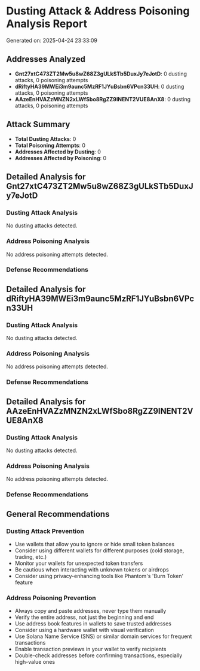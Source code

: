 # Dusting Attack & Address Poisoning Analysis Report

Generated on: 2025-04-24 23:33:09

## Addresses Analyzed

- **Gnt27xtC473ZT2Mw5u8wZ68Z3gULkSTb5DuxJy7eJotD**: 0 dusting attacks, 0 poisoning attempts
- **dRiftyHA39MWEi3m9aunc5MzRF1JYuBsbn6VPcn33UH**: 0 dusting attacks, 0 poisoning attempts
- **AAzeEnHVAZzMNZN2xLWfSbo8RgZZ9INENT2VUE8AnX8**: 0 dusting attacks, 0 poisoning attempts

## Attack Summary

- **Total Dusting Attacks**: 0
- **Total Poisoning Attempts**: 0
- **Addresses Affected by Dusting**: 0
- **Addresses Affected by Poisoning**: 0


## Detailed Analysis for Gnt27xtC473ZT2Mw5u8wZ68Z3gULkSTb5DuxJy7eJotD

### Dusting Attack Analysis

No dusting attacks detected.

### Address Poisoning Analysis

No address poisoning attempts detected.

### Defense Recommendations


## Detailed Analysis for dRiftyHA39MWEi3m9aunc5MzRF1JYuBsbn6VPcn33UH

### Dusting Attack Analysis

No dusting attacks detected.

### Address Poisoning Analysis

No address poisoning attempts detected.

### Defense Recommendations


## Detailed Analysis for AAzeEnHVAZzMNZN2xLWfSbo8RgZZ9INENT2VUE8AnX8

### Dusting Attack Analysis

No dusting attacks detected.

### Address Poisoning Analysis

No address poisoning attempts detected.

### Defense Recommendations


## General Recommendations

### Dusting Attack Prevention

- Use wallets that allow you to ignore or hide small token balances
- Consider using different wallets for different purposes (cold storage, trading, etc.)
- Monitor your wallets for unexpected token transfers
- Be cautious when interacting with unknown tokens or airdrops
- Consider using privacy-enhancing tools like Phantom's 'Burn Token' feature

### Address Poisoning Prevention

- Always copy and paste addresses, never type them manually
- Verify the entire address, not just the beginning and end
- Use address book features in wallets to save trusted addresses
- Consider using a hardware wallet with visual verification
- Use Solana Name Service (SNS) or similar domain services for frequent transactions
- Enable transaction previews in your wallet to verify recipients
- Double-check addresses before confirming transactions, especially high-value ones